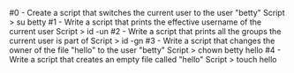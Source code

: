 #0 - Create a script that switches the current user to the user "betty"
	Script > su betty
#1 - Write a script that prints the effective username of the current user
	Script > id -un
#2 - Write a script that prints all the groups the current user is part of
	Script > id -gn
#3 - Write a script that changes the owner of the file "hello" to the user "betty"
	Script > chown betty hello
#4 - Write a script that creates an empty file called "hello"
	Script > touch hello
